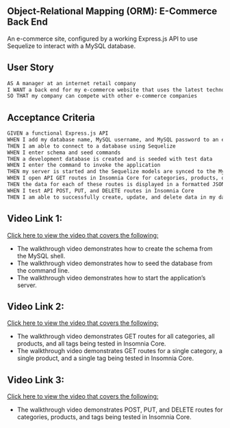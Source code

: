 ## Object-Relational Mapping (ORM): E-Commerce Back End

An e-commerce site, configured by a working Express.js API to use Sequelize to interact with a MySQL database.

## User Story

```md
AS A manager at an internet retail company
I WANT a back end for my e-commerce website that uses the latest technologies
SO THAT my company can compete with other e-commerce companies
```

## Acceptance Criteria

```md
GIVEN a functional Express.js API
WHEN I add my database name, MySQL username, and MySQL password to an environment variable file
THEN I am able to connect to a database using Sequelize
WHEN I enter schema and seed commands
THEN a development database is created and is seeded with test data
WHEN I enter the command to invoke the application
THEN my server is started and the Sequelize models are synced to the MySQL database
WHEN I open API GET routes in Insomnia Core for categories, products, or tags
THEN the data for each of these routes is displayed in a formatted JSON
WHEN I test API POST, PUT, and DELETE routes in Insomnia Core
THEN I am able to successfully create, update, and delete data in my database
```

## Video Link 1:

[Click here to view the video that covers the following:](https://drive.google.com/file/d/176uFwlo2HF_DLsLY6SUKcpzRBJyzx1fg/view)

* The walkthrough video demonstrates how to create the schema from the MySQL shell.
* The walkthrough video demonstrates how to seed the database from the command line.
* The walkthrough video demonstrates how to start the application’s server.


## Video Link 2:
[Click here to view the video that covers the following:](https://drive.google.com/file/d/1xln_XVWXbpgo8XYUyAI-8_MmFne-L9Hw/view)
* The walkthrough video demonstrates GET routes for all categories, all products, and all tags being tested in Insomnia Core.
* The walkthrough video demonstrates GET routes for a single category, a single product, and a single tag being tested in Insomnia Core.


## Video Link 3:
[Click here to view the video that covers the following:](https://drive.google.com/file/d/1dRoFS0bMMLfBqacLCUmdZ8zv-4Tjx0eX/view)
* The walkthrough video demonstrates POST, PUT, and DELETE routes for categories, products, and tags being tested in Insomnia Core.




